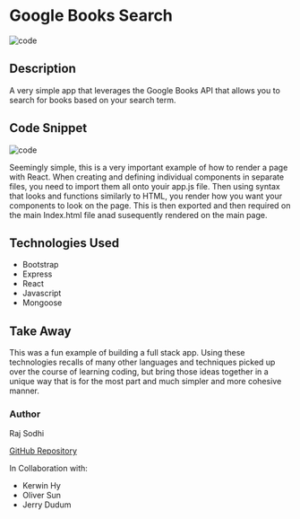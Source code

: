 # Google Books Search

![code](https://i.imgur.com/x6uQDwg.png)

## Description
A very simple app that leverages the Google Books API that allows you to search for books based on your search term.


## Code Snippet
![code](https://i.imgur.com/TyXZ0vQ.png)

Seemingly simple, this is a very important example of how to render a page with React. When creating and defining individual components in separate files, you need to import them all onto youir app.js file. Then using syntax that looks and functions similarly to HTML, you render how you want your components to look on the page. This is then exported and then required on the main Index.html file anad susequently rendered on the main page.

## Technologies Used
- Bootstrap
- Express 
- React
- Javascript
- Mongoose 

## Take Away
This was a fun example of building a full stack app. Using these technologies recalls of many other languages and techniques picked up over the course of learning coding, but bring those ideas together in a unique way that is for the most part and much simpler and more cohesive manner.

### Author
Raj Sodhi

[GitHub Repository](https://github.com/Rajsodhi1/Google-Book-Search-InClass)

In Collaboration with:
- Kerwin Hy
- Oliver Sun
- Jerry Dudum
